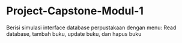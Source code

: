 # Project-Capstone-Modul-1
Berisi simulasi interface database perpustakaan dengan menu: Read database, tambah buku, update buku, dan hapus buku
